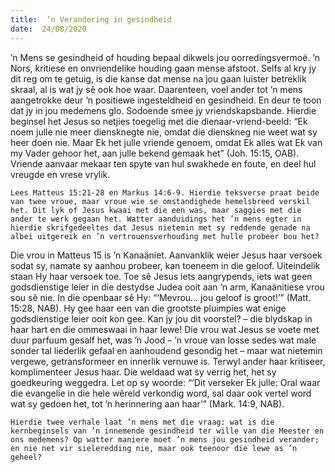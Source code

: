 ```yaml
---
title:  ’n Verandering in gesindheid
date:  24/08/2020
---
```


’n Mens se gesindheid of houding bepaal dikwels jou oorredingsvermoë. ’n Nors, kritiese en onvriendelike houding gaan mense afstoot. Selfs al kry jy dit reg om te getuig, is die kanse dat mense na jou gaan luister betreklik skraal, al is wat jy sê ook hoe waar. Daarenteen, voel ander tot ’n mens aangetrokke deur ‘n positiewe ingesteldheid en gesindheid.  En deur te toon dat jy in jou medemens glo. Sodoende smee jy vriendskapsbande. Hierdie beginsel het Jesus so netjies toegelig met die dienaar-vriend-beeld: “Ek noem julle nie meer diensknegte nie, omdat die dienskneg nie weet wat sy heer doen nie. Maar Ek het julle vriende genoem, omdat Ek alles wat Ek van my Vader gehoor het, aan julle bekend gemaak het” (Joh. 15:15, OAB). Vriende aanvaar mekaar ten spyte van hul swakhede en foute, en deel hul vreugde en vrese vrylik.

`Lees Matteus 15:21-28 en Markus 14:6-9. Hierdie teksverse praat beide van twee vroue, maar vroue wie se omstandighede hemelsbreed verskil het. Dit lyk of Jesus kwaai met die een was, maar saggies met die ander te werk gegaan het. Watter aanduidings het ’n mens egter in hierdie skrifgedeeltes dat Jesus nietemin met sy reddende genade na albei uitgereik en ’n vertrouensverhouding met hulle probeer bou het?`

Die vrou in Matteus 15 is ’n Kanaäniet. Aanvanklik weier Jesus haar versoek sodat sy, namate sy aanhou probeer, kan toeneem in die geloof. Uiteindelik staan Hy haar versoek toe. Toe sê Jesus iets aangrypends, iets wat geen godsdienstige leier in die destydse Judea ooit aan ’n arm, Kanaänitiese vrou sou sê nie. In die openbaar sê Hy: “‘Mevrou… jou geloof is groot!’” (Matt. 15:28, NAB). Hy gee haar een van die grootste pluimpies wat enige godsdienstige leier ooit kon gee. Kan jy jou dit voorstel? – die blydskap in haar hart en die ommeswaai in haar lewe! Die vrou wat Jesus se voete met duur parfuum gesalf het, was ’n Jood – ’n vroue van losse sedes wat male sonder tal liederlik gefaal en aanhoudend gesondig het – maar wat nietemin vergewe, getransformeer en innerlik vernuwe is. Terwyl ander haar kritiseer, komplimenteer Jesus haar. Die weldaad wat sy verrig het, het sy goedkeuring weggedra. Let op sy woorde: “‘Dit verseker Ek julle: Oral waar die evangelie in die hele wêreld verkondig word, sal daar ook vertel word wat sy gedoen het, tot ’n herinnering aan haar’” (Mark. 14:9, NAB).

`Hierdie twee verhale laat ’n mens met die vraag: wat is die kernbeginsels van ’n innemende gesindheid ter wille van die Meester en ons medemens? Op watter maniere moet ’n mens jou gesindheid verander; en nie net vir sieleredding nie, maar ook teenoor die lewe as ’n geheel?`